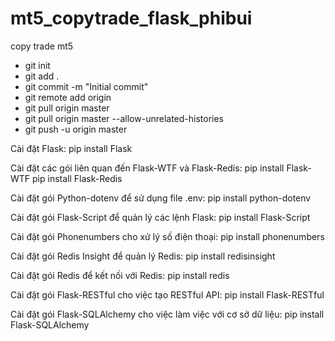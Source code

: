 # mt5_copytrade_flask_phibui
copy trade mt5
- git init
- git add .
- git commit -m "Initial commit"
- git remote add origin <URL>
- git pull origin master
- git pull origin master --allow-unrelated-histories
- git push -u origin master


 
Cài đặt Flask:
pip install Flask

Cài đặt các gói liên quan đến Flask-WTF và Flask-Redis:
pip install Flask-WTF
pip install Flask-Redis

Cài đặt gói Python-dotenv để sử dụng file .env:
pip install python-dotenv

Cài đặt gói Flask-Script để quản lý các lệnh Flask:
pip install Flask-Script

Cài đặt gói Phonenumbers cho xử lý số điện thoại:
pip install phonenumbers

Cài đặt gói Redis Insight để quản lý Redis:
pip install redisinsight

Cài đặt gói Redis để kết nối với Redis:
pip install redis

Cài đặt gói Flask-RESTful cho việc tạo RESTful API:
pip install Flask-RESTful

Cài đặt gói Flask-SQLAlchemy cho việc làm việc với cơ sở dữ liệu:
pip install Flask-SQLAlchemy
